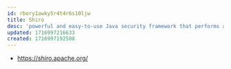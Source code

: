 ```yaml
---
id: rbory1awky5r4t4r6s10ljw
title: Shiro
desc: 'powerful and easy-to-use Java security framework that performs authentication, authorization, cryptography, and session management'
updated: 1716997216633
created: 1716997192508
---
```


- https://shiro.apache.org/